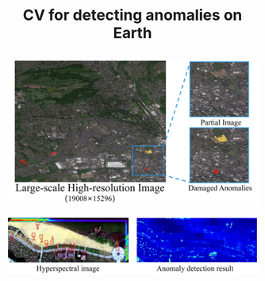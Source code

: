<div align="center">
  <h1 align="center" style="font-size: 30px;">CV for detecting anomalies on Earth</h1><br>
  <img src="https://github.com/Jingtao-Li-CVer/Jingtao-Li-CVer/blob/main/Large-scale-github.jpg"><br><br>
  <img src="https://github.com/Jingtao-Li-CVer/Jingtao-Li-CVer/blob/main/github_back2_00.jpg"><br><br>
</div>

<!-- ### Hi there 👋


<!-- [About Me](http://zhuozheng.top/)-->


<!--
**Z-Zheng/Z-Zheng** is a ✨ _special_ ✨ repository because its `README.md` (this file) appears on your GitHub profile.

Here are some ideas to get you started:

- 🔭 I’m currently working on ...
- 🌱 I’m currently learning ...
- 👯 I’m looking to collaborate on ...
- 🤔 I’m looking for help with ...
- 💬 Ask me about ...
- 📫 How to reach me: ...
- 😄 Pronouns: ...
- ⚡ Fun fact: ...
-->
